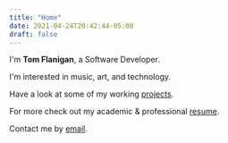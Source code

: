 ```yaml
---
title: "Home"
date: 2021-04-24T20:42:44-05:00
draft: false
---
```


I'm **Tom Flanigan**, a Software Developer.

I'm interested in music, art, and technology.

Have a look at some of my working [projects].

For more check out my academic & professional [resume].

Contact me by [email].



[projects]: /projects
[resume]: /resume
[email]: mailto:tom@thomasflanigan.com

